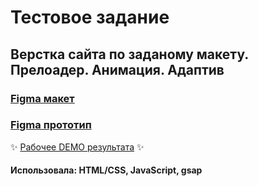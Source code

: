 # Тестовое задание
## Верстка сайта по заданому макету. Прелоадер. Анимация. Адаптив


### [Figma макет](https://www.figma.com/design/hBFTdNrxYkskEnHfgOzLsz/%D0%A2%D0%B5%D1%81%D1%82%D0%BE%D0%B2%D0%BE%D0%B5-%D0%B7%D0%B0%D0%B4%D0%B0%D0%BD%D0%B8%D0%B5?node-id=0-1&t=r3oAAtE1NidW8M0C-1)

### [Figma прототип](https://www.figma.com/proto/hBFTdNrxYkskEnHfgOzLsz/%D0%A2%D0%B5%D1%81%D1%82%D0%BE%D0%B2%D0%BE%D0%B5-%D0%B7%D0%B0%D0%B4%D0%B0%D0%BD%D0%B8%D0%B5?page-id=0%3A1&node-id=2-156&viewport=220%2C403%2C0.19&t=dbFLW2L68LuxMm3V-1&scaling=min-zoom&content-scaling=fixed&starting-point-node-id=2%3A190)

:sparkles: [Рабочее DEMO результата](https://test-assignment-august.netlify.app/) :sparkles:

#### Использовала: HTML/CSS, JavaScript, gsap